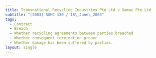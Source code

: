 ```yaml
---
title: Transnational Recycling Industries Pte Ltd v Semac Pte Ltd
subtitle: "[2003] SGHC 130 / 18\_June\_2003"
tags:
  - Contract
  - Breach
  - Whether recycling agreements between parties breached
  - Whether consequent termination proper
  - Whether damage has been suffered by parties.
layout: single
---
```


